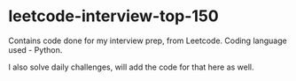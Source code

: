 # leetcode-interview-top-150
Contains code done for my interview prep, from Leetcode.
Coding language used - Python.

I also solve daily challenges, will add the code for that here as well.
